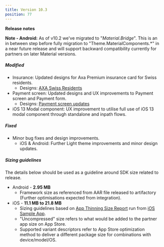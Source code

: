```yaml
---
title: Version 10.3
position: 77
---
```

**Release notes**

**Note - Android:** As of v10.2 we've migrated to "_Material.Bridge_". This is an in between step before fully migration to "Theme.MaterialComponents.*" in a near future release and will support backward compatibility currently for partners on later Material versions.

##### Modified
* Insurance: Updated designs for Axa Premium insurance card for Swiss residents.
  * Designs: <a href="https://app.abstract.com/share/9577fbb8-654e-42f6-a4b9-cd68064664da" target="_blank">AXA Swiss Residents</a>
* Payment screen: Updated designs and UX improvements to Payment screen and Payment form.
  * Designs: <a href="https://share.goabstract.com/550e486c-0db1-4cb1-81d0-9c5ca3fc4306" target="_blank">Payment screen updates</a>
* iOS 13 Modal component:  UX improvement to utilise full use of iOS 13 modal component through standalone and inpath flows.

##### Fixed
* Minor bug fixes and design improvements.
   * iOS & Android: Further Light theme improvements and minor design updates.
   
##### Sizing guidelines
The details below should be used as a guideline around SDK size related to release.
* Android - **2.95 MB**
  * Framework size as referenced from AAR file released to artifactory (Further optimisations expected from integration).
* iOS - **11.1 MB to 21.8 MB**
  * Sizing guidelines based on <a href="https://github.com/cartrawler/cartrawler.github.io/blob/master/ios-report.txt" target="_blank">App Thinning Size Report</a> run from <a href="https://github.com/cartrawler/cartrawler-ios-test-sdk" target="_blank">iOS Sample App</a>.
  * "Uncompressed" size refers to what would be added to the partner app size on App Store.
  * Supported variant descriptors refer to App Store optimization method to deliver a different package size for combinations with device/model/OS.
